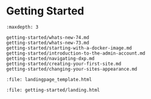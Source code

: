 # Getting Started

```{toctree}
:maxdepth: 3

getting-started/whats-new-74.md
getting-started/whats-new-73.md
getting-started/starting-with-a-docker-image.md
getting-started/introduction-to-the-admin-account.md
getting-started/navigating-dxp.md
getting-started/creating-your-first-site.md
getting-started/changing-your-sites-appearance.md
```

```{raw} html
:file: landingpage_template.html
```

```{raw} html
:file: getting-started/landing.html
```
